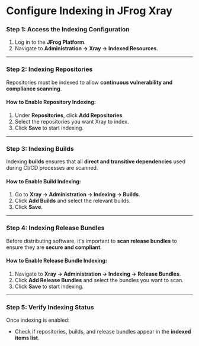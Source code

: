 # Configure Indexing in JFrog Xray

### **Step 1: Access the Indexing Configuration**

1. Log in to the **JFrog Platform**.
2. Navigate to **Administration → Xray → Indexed Resources**.

***

### **Step 2: Indexing Repositories**

Repositories must be indexed to allow **continuous vulnerability and compliance scanning**.

#### **How to Enable Repository Indexing:**

1. Under **Repositories**, click **Add Repositories**.
2. Select the repositories you want Xray to index.
3. Click **Save** to start indexing.

***

### **Step 3: Indexing Builds**

Indexing **builds** ensures that all **direct and transitive dependencies** used during CI/CD processes are scanned.

#### **How to Enable Build Indexing:**

1. Go to **Xray → Administration → Indexing → Builds**.
2. Click **Add Builds** and select the relevant builds.
3. Click **Save**.

***

### **Step 4: Indexing Release Bundles**

Before distributing software, it's important to **scan release bundles** to ensure they are **secure and compliant**.

#### **How to Enable Release Bundle Indexing:**

1. Navigate to **Xray → Administration → Indexing → Release Bundles**.
2. Click **Add Release Bundles** and select the bundles you want to scan.
3. Click **Save** to start indexing.

***

### **Step 5: Verify Indexing Status**

Once indexing is enabled:

* Check if repositories, builds, and release bundles appear in the **indexed items list**.&#x20;
